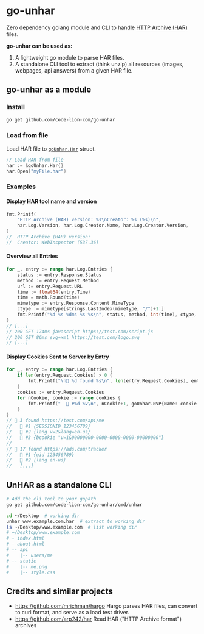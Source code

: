 # go-unhar
Zero dependency golang module and CLI to handle [HTTP Archive (HAR)](https://w3c.github.io/web-performance/specs/HAR/Overview.html) files.

**go-unhar can be used as:**
1. A lightweight go module to parse HAR files.
2. A standalone CLI tool to extract (think unzip) all resources (images, webpages, api answers) from a given HAR file.

## go-unhar as a module
### Install
```bash
go get github.com/code-lion-com/go-unhar
```
### Load from file
Load HAR file to [`goUnhar.Har`](https://github.com/code-lion-com/go-unhar/blob/main/types.go) struct.
```go
// Load HAR from file
har := &goUnhar.Har{}
har.Open("myFile.har")
```

### Examples
#### Display HAR tool name and version
```go
fmt.Printf(
    "HTTP Archive (HAR) version: %s\nCreator: %s (%s)\n",
    har.Log.Version, har.Log.Creator.Name, har.Log.Creator.Version,
)
//  HTTP Archive (HAR) version: 
//  Creator: WebInspector (537.36)
```

#### Overview all Entries

```go
for _, entry := range har.Log.Entries {
    status := entry.Response.Status
    method := entry.Request.Method
    url := entry.Request.URL
    time := float64(entry.Time)
    time = math.Round(time)
    mimetype := entry.Response.Content.MimeType
    ctype := mimetype[strings.LastIndex(mimetype, "/")+1:]
    fmt.Printf("%d %s %dms %s %s\n", status, method, int(time), ctype, url)
}
// [...]
// 200 GET 174ms javascript https://test.com/script.js
// 200 GET 86ms svg+xml https://test.com/logo.svg
// [...]
```

#### Display Cookies Sent to Server by Entry
```go
for _, entry := range har.Log.Entries {
    if len(entry.Request.Cookies) > 0 {
        fmt.Printf("\n🍪 %d found %s\n", len(entry.Request.Cookies), entry.Request.URL)
    }
    cookies := entry.Request.Cookies
    for nCookie, cookie := range cookies {
        fmt.Printf("  🍪 #%d %v\n", nCookie+1, goUnhar.NVP{Name: cookie.Name, Value: cookie.Value})
    }
}
// 🍪 3 found https://test.com/api/me
//   🍪 #1 {SESSIONID 123456789}
//   🍪 #2 {lang v=2&lang=en-us}
//   🍪 #3 {bcookie "v=1&00000000-0000-0000-0000-00000000"}
//
// 🍪 17 found https://ads.com/tracker
//   🍪 #1 {uid 123456789}
//   🍪 #2 {lang en-us}
//   [...]
```

## UnHAR as a standalone CLI

```bash
# Add the cli tool to your gopath
go get github.com/code-lion-com/go-unhar/cmd/unhar

cd ~/Desktop  # working dir
unhar www.example.com.har  # extract to working dir
ls ~/Desktop/www.example.com  # list working dir
# ~/Desktop/www.example.com
# - index.html
# - about.html
# -- api
#    |-- users/me
# -- static
#    |-- me.png
#    |-- style.css
```

## Credits and similar projects
- https://github.com/mrichman/hargo
  Hargo parses HAR files, can convert to curl format, and serve as a load test driver.
- https://github.com/arp242/har
  Read HAR ("HTTP Archive format") archives
